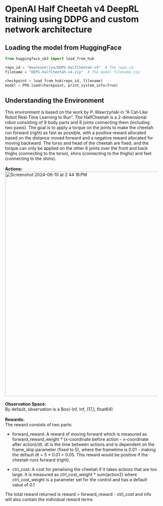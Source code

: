 # OpenAI Half Cheetah v4 DeepRL training using DDPG and custom network architecture

## Loading the model from HuggingFace
```python
from huggingface_sb3 import load_from_hub

repo_id = "Amankankriya/DDPG-HalfCheetah-v4"  # The repo_id
filename = "DDPG-HalfCheetah-v4.zip"  # The model filename.zip

checkpoint = load_from_hub(repo_id, filename)
model = PPO.load(checkpoint, print_system_info=True)
```

## Understanding the Environment
This environment is based on the work by P. Wawrzyński in “A Cat-Like Robot Real-Time Learning to Run”. The HalfCheetah is a 2-dimensional robot consisting of 9 body parts and 8 joints connecting them (including two paws). The goal is to apply a torque on the joints to make the cheetah run forward (right) as fast as possible, with a positive reward allocated based on the distance moved forward and a negative reward allocated for moving backward. The torso and head of the cheetah are fixed, and the torque can only be applied on the other 6 joints over the front and back thighs (connecting to the torso), shins (connecting to the thighs) and feet (connecting to the shins).
<br />
<br />
**Actions:**<br />
<img width="740" alt="Screenshot 2024-06-10 at 2 44 16 PM" src="https://github.com/bantu-4879/Atari_Games-Deep_Reinforcement_Learning/assets/75673216/a17a9270-4fd3-4b07-8a90-7d79c367c223">
<br />
<br />
**Observation Space:**<br />
By default, observation is a Box(-Inf, Inf, (17,), float64)
<br />
<br />
**Rewards:**<br />
The reward consists of two parts:

- forward_reward: A reward of moving forward which is measured as forward_reward_weight * (x-coordinate before action - x-coordinate after action)/dt. dt is the time between actions and is dependent on the frame_skip parameter (fixed to 5), where the frametime is 0.01 - making the default dt = 5 * 0.01 = 0.05. This reward would be positive if the cheetah runs forward (right).

- ctrl_cost: A cost for penalising the cheetah if it takes actions that are too large. It is measured as ctrl_cost_weight * sum(action2) where ctrl_cost_weight is a parameter set for the control and has a default value of 0.1

The total reward returned is reward = forward_reward - ctrl_cost and info will also contain the individual reward terms
